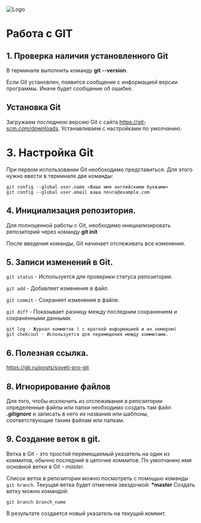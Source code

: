 ![Logo](git.png)

# Работа с GIT
## 1. Проверка наличия установленного Git 
В терминале выполнить команду **git --version**.

Если Git установлен, появится сообщение с информацией версии программы. Иначе будет сообщение об ошибке. 

## Установка Git 
Загружаем последнюю версию Git с сайта https://git-scm.com/downloads. 
Устанавливаем с настройками по умолчанию. 

# 3. Настройка Git

При первом использовании Git необоходимо представиться. Для этого нужно ввести в терминале две команды: 
```
git config --global user.name «Ваше имя английскими буквами»
git config --global user.email ваша почта@example.com
``` 

## 4. Инициализация репозитория. 
Для полноценной работы c Git, необходимо инициализировать репозиторий через команду **git init** 

После введения команды, Git начинает отслеживать все изменения. 

## 5. Записи изменений в Git.
`git status` - Используется для проверики статуса репозитория. 

`git add` - Добавляет изменения в файл. 

`git commit` - Сохраняет изменения в файле. 

`git diff` - Показывает разницу между последним сохранением и сохраненными данными.
``` 
git log - Журнал коммитов ( с краткой информацией и их номером)
git chekcout - Используется для перемещения между коммитами. 
```

## 6. Полезная ссылка.

https://gb.ru/posts/soveti-pro-git

## 8. Игнорирование файлов

Для того, чтобы исключить из отслеживания в репозитории определенные файлы или папки необходимо создать там файл ***.gitignore*** и записать в него их названия или шаблоны, соответствующие таким файлам или папкам.

## 9. Создание веток в git.

Ветка в Git - это простой перемещаемый указатель на один из коммитов, обычно последний в цепочке коммитов. 
По умолчанию имя основной ветки в Git - *master*. 

Список веток в репозитории можно посмотреть с помощью команды `git branch`. 
Текущая ветка будет отмечена звездочкой: 
**\*master** 
Создать ветку можно командой:
``` 
git branch branch_name 
```
В результате создается новый указатель на текущий коммит.
